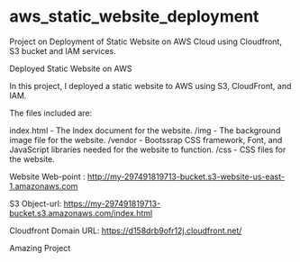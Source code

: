 # aws_static_website_deployment
Project on Deployment of Static Website on AWS Cloud using Cloudfront, S3 bucket and IAM services.


Deployed Static Website on AWS

In this project, I deployed a static website to AWS using S3, CloudFront, and IAM.

The files included are: 

index.html - The Index document for the website.
/img - The background image file for the website.
/vendor - Bootssrap CSS framework, Font, and JavaScript libraries needed for the website to function.
/css - CSS files for the website.


Website Web-point : http://my-297491819713-bucket.s3-website-us-east-1.amazonaws.com

S3 Object-url: https://my-297491819713-bucket.s3.amazonaws.com/index.html

Cloudfront Domain URL: https://d158drb9ofr12j.cloudfront.net/

Amazing Project


